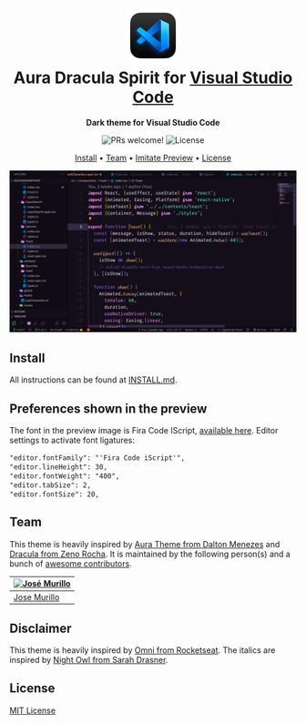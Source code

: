 <h1 align="center">
  <br>
  <img src="./.github/vscode.png" alt="Aura Dracula Spirit Logo" width="100">
  <br>
  Aura Dracula Spirit for <a href="https://code.visualstudio.com/">Visual Studio Code</a>
  <br>
</h1>

<p align="center">
  <strong>Dark theme for Visual Studio Code</strong>
</p>

<p align="center">
  <img src="https://img.shields.io/badge/PRs-welcome-%23DA70D6.svg" alt="PRs welcome!" />

  <img alt="License" src="https://img.shields.io/badge/license-MIT-%23DA70D6">
</p>

<p align="center">
  <a href="#install">Install</a> •
  <a href="#team">Team</a> •
  <a href="#preferences-shown-in-the-preview">Imitate Preview</a> •
  <a href="#license">License</a>
</p>

<p align="center">
  <img alt="Aura Dracula Spirit screenshot for Visual Studio Code" src="./.github/1.png">
</p>

## Install

All instructions can be found at [INSTALL.md](./INSTALL.md).

## Preferences shown in the preview

The font in the preview image is Fira Code IScript, [available here](https://dank.sh/). Editor settings to activate font ligatures:

```
"editor.fontFamily": "'Fira Code iScript'",
"editor.lineHeight": 30,
"editor.fontWeight": "400",
"editor.tabSize": 2,
"editor.fontSize": 20,
```

## Team

This theme is heavily inspired by [Aura Theme from Dalton Menezes](https://github.com/daltonmenezes/aura-theme) and [Dracula from Zeno Rocha](https://github.com/dracula/visual-studio-code).
It is maintained by the following person(s) and a bunch of [awesome contributors](https://github.com/guilhermerodz/aura-spirit-dracula/graphs/contributors).

| [![José Murillo](https://github.com/josemurilloc.png?size=100)](https://github.com/josemurilloc) |
| ---------------------------------------------------------------------------------------------------- |
| [Jose Murillo](https://github.com/josemurilloc)                                                   |

## Disclaimer

This theme is heavily inspired by [Omni from Rocketseat](https://github.com/getomni/visual-studio-code).
The italics are inspired by [Night Owl from Sarah Drasner](https://github.com/sdras/night-owl-vscode-theme).

## License

[MIT License](./LICENSE.md)
